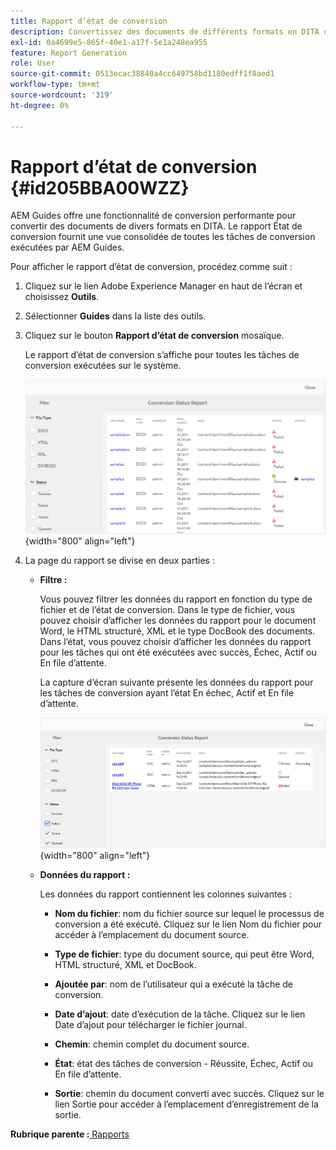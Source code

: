 ```yaml
---
title: Rapport d’état de conversion
description: Convertissez des documents de différents formats en DITA dans AEM Guides. Découvrez comment ajouter des filtres et afficher un rapport d’état de conversion.
exl-id: 0a4699e5-865f-40e1-a17f-5e1a248ea955
feature: Report Generation
role: User
source-git-commit: 0513ecac38840a4cc649758bd1180edff1f8aed1
workflow-type: tm+mt
source-wordcount: '319'
ht-degree: 0%

---
```


# Rapport d’état de conversion {#id205BBA00WZZ}

AEM Guides offre une fonctionnalité de conversion performante pour convertir des documents de divers formats en DITA. Le rapport État de conversion fournit une vue consolidée de toutes les tâches de conversion exécutées par AEM Guides.

Pour afficher le rapport d’état de conversion, procédez comme suit :

1. Cliquez sur le lien Adobe Experience Manager en haut de l’écran et choisissez **Outils**.

1. Sélectionner **Guides** dans la liste des outils.

1. Cliquez sur le bouton **Rapport d’état de conversion** mosaïque.

   Le rapport d’état de conversion s’affiche pour toutes les tâches de conversion exécutées sur le système.

   ![](images/conversion-status-report.png){width="800" align="left"}

1. La page du rapport se divise en deux parties :

   - **Filtre :**

     Vous pouvez filtrer les données du rapport en fonction du type de fichier et de l’état de conversion. Dans le type de fichier, vous pouvez choisir d’afficher les données du rapport pour le document Word, le HTML structuré, XML et le type DocBook des documents. Dans l’état, vous pouvez choisir d’afficher les données du rapport pour les tâches qui ont été exécutées avec succès, Échec, Actif ou En file d’attente.

     La capture d’écran suivante présente les données du rapport pour les tâches de conversion ayant l’état En échec, Actif et En file d’attente.

     ![](images/conversion-report-failed-active-queued.png){width="800" align="left"}

   - **Données du rapport :**

     Les données du rapport contiennent les colonnes suivantes :

      - **Nom du fichier**: nom du fichier source sur lequel le processus de conversion a été exécuté. Cliquez sur le lien Nom du fichier pour accéder à l’emplacement du document source.

      - **Type de fichier**: type du document source, qui peut être Word, HTML structuré, XML et DocBook.

      - **Ajoutée par**: nom de l’utilisateur qui a exécuté la tâche de conversion.

      - **Date d’ajout**: date d’exécution de la tâche. Cliquez sur le lien Date d’ajout pour télécharger le fichier journal.

      - **Chemin**: chemin complet du document source.

      - **État**: état des tâches de conversion - Réussite, Échec, Actif ou En file d’attente.

      - **Sortie**: chemin du document converti avec succès. Cliquez sur le lien Sortie pour accéder à l’emplacement d’enregistrement de la sortie.


**Rubrique parente :**[ Rapports](reports-intro.md)
